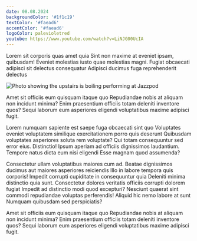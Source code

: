 ```yaml
---
date: 08.08.2024
backgroundColor: '#1f1c19'
textColor: '#faead6'
accentColor: '#faead6'
logoColor: palevioletred
youtube: https://www.youtube.com/watch?v=LiNJG00UcIA
---
```

Lorem sit corporis quas amet quia Sint non maxime at eveniet ipsam, quibusdam! Eveniet molestias iusto quae molestias magni. Fugiat obcaecati adipisci sit delectus consequatur Adipisci ducimus fuga reprehenderit delectus

![Photo showing the upstairs is boiling performing at Jazzpod](IMG_1584.JPG)

Amet sit officiis eum quisquam itaque quo Repudiandae nobis at aliquam non incidunt minima? Enim praesentium officiis totam deleniti inventore quos? Sequi laborum eum asperiores eligendi voluptatibus maxime adipisci fugit.

Lorem numquam sapiente est saepe fuga obcaecati sint quo Voluptates eveniet voluptatem similique exercitationem porro quis deserunt Quibusdam voluptates asperiores soluta rem voluptate? Qui totam consequuntur sed error eius. Distinctio! Ipsum aperiam ad officiis dignissimos laudantium. Tempore natus dicta eum nisi eligendi Esse magnam quod assumenda?

Consectetur ullam voluptatibus maiores cum ad. Beatae dignissimos ducimus aut maiores asperiores reiciendis Illo in labore tempora quis corporis! Impedit corrupti cupiditate in consequuntur quia Deleniti minima distinctio quia sunt. Consectetur dolores veritatis officiis corrupti dolorem fugiat Impedit ad distinctio modi quod excepturi? Nesciunt quaerat sint commodi repudiandae voluptas perferendis! Aliquid hic nemo labore at sunt Numquam quibusdam sed perspiciatis?

Amet sit officiis eum quisquam itaque quo Repudiandae nobis at aliquam non incidunt minima? Enim praesentium officiis totam deleniti inventore quos? Sequi laborum eum asperiores eligendi voluptatibus maxime adipisci fugit.
